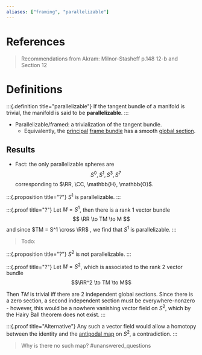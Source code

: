 ```yaml
---
aliases: ["framing", "parallelizable"]
---
```


# References

> Recommendations from Akram:
Milnor-Stasheff p.148 12-b and Section 12

# Definitions

:::{.definition title="parallelizable"}
If the tangent bundle of a manifold is trivial, the manifold is said to be **parallelizable**.
:::

- Parallelizable/framed: a trivialization of the tangent bundle.
	- Equivalently, the [principal](principal%20bundle.md) [frame bundle](frame%20bundle) has a smooth [global section](section%20of%20a%20bundle.md).


## Results

- Fact: the only parallelizable spheres are 
$$
S^0, S^1, S^3, S^7
$$ 
corresponding to $\RR, \CC, \mathbb{H}, \mathbb{O}$.

:::{.proposition title="?"}
$S^1$ is parallelizable.
:::

:::{.proof title="?"}
Let $M = S^1$, then there is a rank 1 vector bundle
$$
\RR \to TM \to M
$$
and since $TM = S^1 \cross \RR$ , we find that $S^1$ is parallelizable.
:::

> Todo: 

:::{.proposition title="?"}
$S^2$ is not parallelizable.
:::

:::{.proof title="?"}
Let $M = S^2$, which is associated to the rank 2 vector bundle
$$\RR^2 \to TM \to M$$

Then $TM$ is trivial iff there are 2 independent global sections. Since there is a zero section, a second independent section must be everywhere-nonzero - however, this would be a nowhere vanishing vector field on $S^2$, which by the Hairy Ball theorem does not exist.
:::

:::{.proof title="Alternative"}
Any such a vector field would allow a homotopy between the identity and the [antipodal map](antipodal%20map) on $S^2$, a contradiction.
:::

> Why is there no such map? #unanswered_questions 







